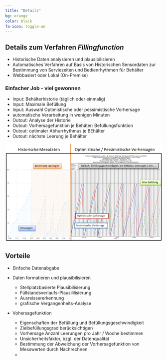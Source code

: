 ```yaml
---
title: "Details"
bg: orange
color: black
fa-icon: toggle-on
---
```


## Details zum Verfahren *Fillingfunction* 

- Historische Daten analysieren und plausibilisieren 
- Automatisches Verfahren auf Basis von Historischen Sensordaten zur Bestimmung von Serviezeiten und Bedienrhythmen für Behälter
- Webbasiert oder Lokal (On-Premise) 

### Einfacher Job - viel gewonnen 

- Input: Behälterhistorie (täglich oder einmalig)
- Input: Maximale Befüllung 
- Input: Auswahl Optimistische oder pessimistische Vorhersage
- automatische Verarbeitung in wenigen Minuten 
- Outout: Analyse der Historie
- Outout: Vorhersagefunktion je Behäter: Befüllungsfunktion 
- Outout: optimaler Abhurrhythmus je BEhälter
- Outout: nächste Leerung je Behälter


![](img/modul_FF_historie_und_vorhersage.png)


## Vorteile
-  Einfache Datenabgabe 

-  Daten formatieren und plausibilisieren 
   -  Stellplatzbasierte Plausibilisierung 
   -  Füllstandsverlaufs-Plausililisierung  
   -  Ausreissererkennung 
   -  grafische Vergangenheits-Analyse 

-  Vohersagefunktion
   -  Eigenschaften der Befüllung und Befüllungsgeschwindigkeit 
   -  Zielbefüllungsgrad berücksichtigen 
   -  Vorhersage Anzahl Leerungen pro Jahr / Woche  bestimmen 
   -  Unsicherheitsfaktor, bzgl. der Datenqualität 
   -  Bestimmung der Abweichung der Vorhersagefunktion von Messwerten durch Nachrechnen 
   -  
<!-- 
## Setup as user homepage

- Go click **fork** on the [github project page](https://github.com/t413/SinglePaged)
- Rename your new repository to `**username**.github.io`. (click settings in the right column)
- Clone your repository, **cd into the project**
- Run `git checkout publish && git branch -m master && git push -u origin master && git branch -D gh-pages` to get the *publish* branch as master for a clean, empty starting point.
- On your github project page go to *settings* again and change your **default branch** to ***master***
- Run `git push origin --delete gh-pages` to delete your remote's development branch

Now hop over to [Usage](#usage) to get it running with your own stuff!

**When you publish changes use `git push -u origin master`**

-------------------------


## Setup as standalone project page

- Go click **fork** on the [github project page](https://github.com/t413/SinglePaged)
- Rename your new repository to `whatever you want`. (click settings in the right column)
  * It will go live at yourusername.github.io/**WhateverYouWant**
- Clone your repository, cd into the project
- Run `git checkout publish && git branch -D gh-pages && git branch -m gh-pages && git push -uf origin gh-pages` to swap the *publish* and *gh-pages* branch.

Now hop over to [Usage](#usage) to get it running with your own stuff!

**When you publish changes use `git push -u origin gh-pages`**

-------------------------
-->


<!-- 

## Setup inside existing project

This is the most complicated use-case .. but it's the coolest.
Say you've got your kickass project `github.com/t413/kicker` and want to have
some web presence to post about on [hacker news](http://news.ycombinator.com).
This will create an orphan branch called `gh_pages` in your repository
where you can publish changes, posts, images, and such. It won't alter your code at all.

- `cd` into your project on the command line
- use `git remote add -t publish singlepage git@github.com:t413/SinglePaged.git` to get access to this repository.
- use `git fetch singlepage publish:gh-pages` to fetch the remote branch
- use `git branch --set-upstream gh-pages singlepage/publish && git checkout gh-pages;`
  This creates and checks out an orphan branch called gh-pages that tracks the original and lets you make changes.
- When you run `git push gh-pages:origin/gh-pages` it'll be live at *yourusername.github.io/repositoryName*

Now hop over to [Usage](#usage) to get it running with your own stuff!

**When you publish changes use `git push -u origin gh-pages`**
-->

